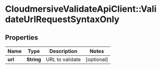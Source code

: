 # CloudmersiveValidateApiClient::ValidateUrlRequestSyntaxOnly

## Properties
Name | Type | Description | Notes
------------ | ------------- | ------------- | -------------
**url** | **String** | URL to validate | [optional] 


